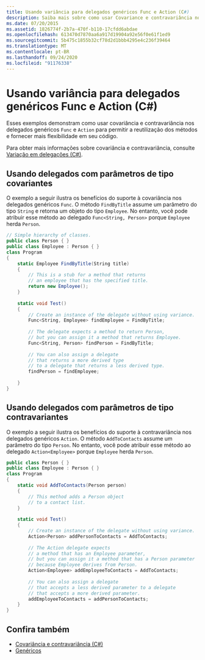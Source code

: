 ```yaml
---
title: Usando variância para delegados genéricos Func e Action (C#)
description: Saiba mais sobre como usar Covariance e contravariância nos delegados de Func e Action Generic para proporcionar mais flexibilidade em seu código.
ms.date: 07/20/2015
ms.assetid: 1826774f-2b7a-470f-b110-17cfdd6abdae
ms.openlocfilehash: 613470d7870aa6a917d19904a92e56f0e61f1ed9
ms.sourcegitcommit: 5b475c1855b32cf78d2d1bbb4295e4c236f39464
ms.translationtype: MT
ms.contentlocale: pt-BR
ms.lasthandoff: 09/24/2020
ms.locfileid: "91176338"
---
```

# <a name="using-variance-for-func-and-action-generic-delegates-c"></a>Usando variância para delegados genéricos Func e Action (C#)

Esses exemplos demonstram como usar covariância e contravariância nos delegados genéricos `Func` e `Action` para permitir a reutilização dos métodos e fornecer mais flexibilidade em seu código.  
  
 Para obter mais informações sobre covariância e contravariância, consulte [Variação em delegações (C#)](./variance-in-delegates.md).  
  
## <a name="using-delegates-with-covariant-type-parameters"></a>Usando delegados com parâmetros de tipo covariantes  

 O exemplo a seguir ilustra os benefícios do suporte à covariância nos delegados genéricos `Func`. O método `FindByTitle` assume um parâmetro do tipo `String` e retorna um objeto do tipo `Employee`. No entanto, você pode atribuir esse método ao delegado `Func<String, Person>` porque `Employee` herda `Person`.  
  
```csharp  
// Simple hierarchy of classes.  
public class Person { }  
public class Employee : Person { }  
class Program  
{  
    static Employee FindByTitle(String title)  
    {  
        // This is a stub for a method that returns  
        // an employee that has the specified title.  
        return new Employee();  
    }  
  
    static void Test()  
    {  
        // Create an instance of the delegate without using variance.  
        Func<String, Employee> findEmployee = FindByTitle;  
  
        // The delegate expects a method to return Person,  
        // but you can assign it a method that returns Employee.  
        Func<String, Person> findPerson = FindByTitle;  
  
        // You can also assign a delegate
        // that returns a more derived type
        // to a delegate that returns a less derived type.  
        findPerson = findEmployee;  
  
    }  
}  
```  
  
## <a name="using-delegates-with-contravariant-type-parameters"></a>Usando delegados com parâmetros de tipo contravariantes  

 O exemplo a seguir ilustra os benefícios do suporte à contravariância nos delegados genéricos `Action`. O método `AddToContacts` assume um parâmetro do tipo `Person`. No entanto, você pode atribuir esse método ao delegado `Action<Employee>` porque `Employee` herda `Person`.  
  
```csharp  
public class Person { }  
public class Employee : Person { }  
class Program  
{  
    static void AddToContacts(Person person)  
    {  
        // This method adds a Person object  
        // to a contact list.  
    }  
  
    static void Test()  
    {  
        // Create an instance of the delegate without using variance.  
        Action<Person> addPersonToContacts = AddToContacts;  
  
        // The Action delegate expects
        // a method that has an Employee parameter,  
        // but you can assign it a method that has a Person parameter  
        // because Employee derives from Person.  
        Action<Employee> addEmployeeToContacts = AddToContacts;  
  
        // You can also assign a delegate
        // that accepts a less derived parameter to a delegate
        // that accepts a more derived parameter.  
        addEmployeeToContacts = addPersonToContacts;  
    }  
}  
```  
  
## <a name="see-also"></a>Confira também

- [Covariância e contravariância (C#)](./index.md)
- [Genéricos](../../../../standard/generics/index.md)
